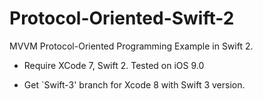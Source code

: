 # Protocol-Oriented-Swift-2
MVVM Protocol-Oriented Programming Example in Swift 2.

- Require XCode 7, Swift 2.
Tested on iOS 9.0

- Get `Swift-3' branch for Xcode 8 with Swift 3 version.
